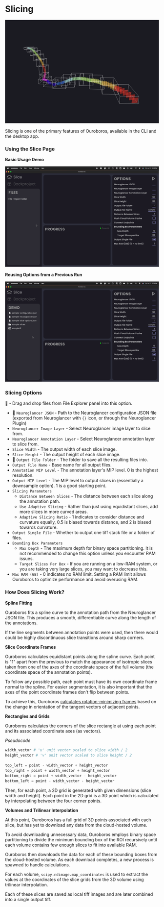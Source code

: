 # Slicing

![Long Sliced Volume](../assets/slicing/long-slice.png)

Slicing is one of the primary features of Ouroboros, available in the CLI and the desktop app.

### Using the Slice Page

**Basic Usage Demo**

![Basic Usage Demo](../assets/slicing/Slice%20Page%20Demo.gif)

**Reusing Options from a Previous Run**

![Reusing Options from a Previous Run](../assets/slicing/Slice%20Page%20Options%20Demo.gif)


### Slicing Options

📁 - Drag and drop files from File Explorer panel into this option.

- 📁 `Neuroglancer JSON` - Path to the Neuroglancer configuration JSON file (exported from Neuroglancer with `{}` icon, or through the Neuroglancer Plugin)
- `Neuroglancer Image Layer` - Select Neuroglancer image layer to slice from.
- `Neuroglancer Annotation Layer` - Select Neuroglancer annotation layer to slice from.
- `Slice Width` - The output width of each slice image.
- `Slice Height` - The output height of each slice image.
- 📁 `Output File Folder` - The folder to save all the resulting files into.
- `Output File Name` - Base name for all output files.
- `Annotation MIP Level` - The annotation layer's MIP level. 0 is the highest resolution.
- `Output MIP Level` - The MIP level to output slices in (essentially a downsample option). 1 is a good starting point.
- `Slicing Parameters`
    - `Distance Between Slices` - The distance between each slice along the annotation path.
    - `Use Adaptive Slicing` - Rather than just using equidistant slices, add more slices in more curved areas.
    - `Adaptive Slicing Ratio` - 1 indicates to consider distance and curvature equally, 0.5 is biased towards distance, and 2 is biased towards curvature.
- `Output Single File` - Whether to output one tiff stack file or a folder of files.
- `Bounding Box Parameters`
    - `Max Depth` - The maximum depth for binary space partitioning. It is not recommended to change this option unless you encounter RAM issues.
    - `Target Slices Per Box` - If you are running on a low-RAM system, or you are taking very large slices, you may want to decrease this.
- `Max RAM (GB)` - 0 indicates no RAM limit. Setting a RAM limit allows Ouroboros to optimize performance and avoid overusing RAM.

### How Does Slicing Work?

**Spline Fitting**

Ouroboros fits a spline curve to the annotation path from the Neuroglancer JSON file. This produces a smooth, differentiable curve along the length of the annotations. 

If the line segments between annotation points were used, then there would could be highly discontinuous slice transitions around sharp corners.

**Slice Coordinate Frames**

Ouroboros calculates equidistant points along the spline curve. Each point is "1" apart from the previous to match the appearance of isotropic slices taken from one of the axes of the coordinate space of the full volume (the coordinate space of the annotation points).

To follow any possible path, each point must have its own coordinate frame normal to the spline. For easier segmentation, it is also important that the axes of the point coordinate frames don't flip between points. 

To achieve this, Ouroboros [calculates rotation-minimizing frames](https://github.com/We-Gold/ouroboros/blob/05bac7b1a0a45d6c93e70cc3220397ebc7e11f8b/python/ouroboros/helpers/spline.py#L96) based on the change in orientation of the tangent vectors of adjacent points.

**Rectangles and Grids**

Ouroboros calculates the corners of the slice rectangle at using each point and its associated coordinate axes (as vectors).

_Pseudocode_

```python
width_vector # 'u' unit vector scaled to slice width / 2 
height_vector # 'v' unit vector scaled to slice height / 2

top_left = point - width_vector + height_vector
top_right = point + width_vector + height_vector
bottom_right = point + width_vector - height_vector
bottom_left = point - width_vector - height_vector
```

Then, for each point, a 2D grid is generated with given dimensions (slice width and height). Each point in the 2D grid is a 3D point which is calculated by interpolating between the four corner points.

**Volumes and Trilinear Interpolation**

At this point, Ouroboros has a full grid of 3D points associated with each slice, but has yet to download any data from the cloud-hosted volume.

To avoid downloading unnecessary data, Ouroboros employs binary space partitioning to divide the minimum bounding box of the ROI recursively until each volume contains few enough slices to fit into available RAM.

Ouroboros then downloads the data for each of these bounding boxes from the cloud-hosted volume. As each download completes, a new process is spawned to handle calculations. 

For each volume, `scipy.ndimage.map_coordinates` is used to extract the values at the coordinates of the slice grids from the 3D volume using trilinear interpolation. 

Each of these slices are saved as local tiff images and are later combined into a single output tiff.